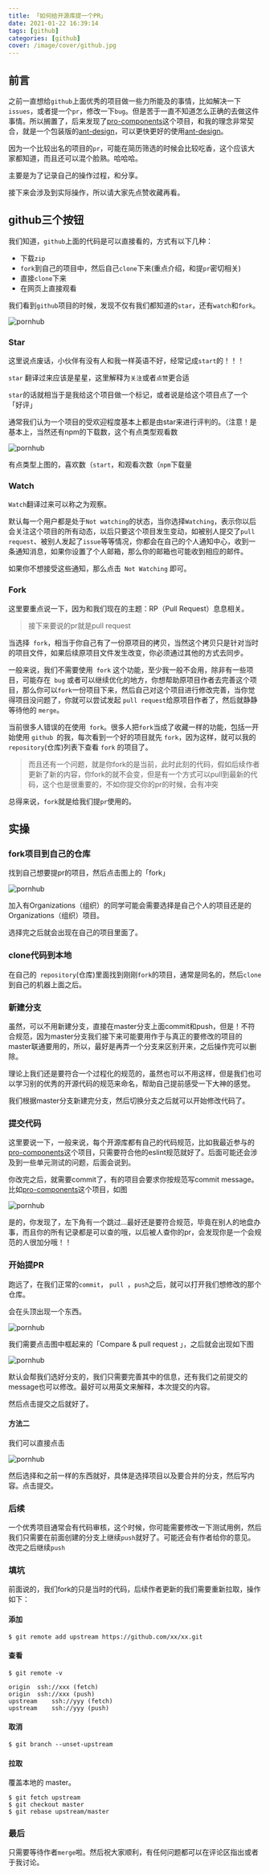 ```yaml
---
title: 「如何给开源库提一个PR」
date: 2021-01-22 16:39:14
tags: [github]
categories: [github]
cover: /image/cover/github.jpg
---
```


## 前言

之前一直想给`github`上面优秀的项目做一些力所能及的事情，比如解决一下`issues`，或者提一个`pr`，修改一下`bug`。但是苦于一直不知道怎么正确的去做这件事情。所以搁置了，后来发现了[pro-components](https://github.com/ant-design/pro-components)这个项目，和我的理念非常契合，就是一个包装版的[ant-design](https://github.com/ant-design/ant-design)，可以更快更好的使用[ant-design](https://github.com/ant-design/ant-design)。

因为一个比较出名的项目的`pr`，可能在简历筛选的时候会比较吃香，这个应该大家都知道，而且还可以混个脸熟。哈哈哈。

主要是为了记录自己的操作过程，和分享。

接下来会涉及到实际操作，所以请大家先点赞收藏再看。

## github三个按钮

我们知道，`github`上面的代码是可以直接看的，方式有以下几种：

- 下载`zip`
- `fork`到自己的项目中，然后自己`clone`下来(重点介绍，和提`pr`密切相关)
- 直接`clone`下来
- 在网页上直接观看



我们看到`github`项目的时候，发现不仅有我们都知道的`star`，还有`watch`和`fork`。

![pornhub](/image/pr/title.png)

### Star

这里说点废话，小伙伴有没有人和我一样英语不好，经常记成`start`的！！！

`star` 翻译过来应该是星星，这里解释为`关注`或者`点赞`更合适

`star`的话就相当于是我给这个项目做一个标记，或者说是给这个项目点了一个「好评」

通常我们认为一个项目的受欢迎程度基本上都是由star来进行评判的。（注意！是基本上，当然还有npm的下载数，这个有点类型观看数

![pornhub](/image/pr/pornhub.jpg)

有点类型上图的，喜欢数（`start`，和观看次数（`npm`下载量



### Watch

`Watch`翻译过来可以称之为观察。

默认每一个用户都是处于`Not watching`的状态，当你选择`Watching`，表示你以后会关注这个项目的所有动态，以后只要这个项目发生变动，如被别人提交了`pull request`、被别人发起了`issue`等等情况，你都会在自己的个人通知中心，收到一条通知消息，如果你设置了个人邮箱，那么你的邮箱也可能收到相应的邮件。

如果你不想接受这些通知，那么点击` Not Watching` 即可。



### Fork

这里要重点说一下，因为和我们现在的主题：RP（Pull Request）息息相关。

> 接下来要说的pr就是pull request

当选择` fork`，相当于你自己有了一份原项目的拷贝，当然这个拷贝只是针对当时的项目文件，如果后续原项目文件发生改变，你必须通过其他的方式去同步。

一般来说，我们不需要使用` fork` 这个功能，至少我一般不会用，除非有一些项目，可能存在` bug` 或者可以继续优化的地方，你想帮助原项目作者去完善这个项目，那么你可以` fork `一份项目下来，然后自己对这个项目进行修改完善，当你觉得项目没问题了，你就可以尝试发起 `pull request`给原项目作者了，然后就静静等待他的 `merge`。

当前很多人错误的在使用` fork`。很多人把` fork `当成了收藏一样的功能，包括一开始使用 `github `的我，每次看到一个好的项目就先 `fork`，因为这样，就可以我的` repository`(仓库)列表下查看 `fork` 的项目了。

> 而且还有一个问题，就是你fork的是当前，此时此刻的代码，假如后续作者更新了新的内容，你fork的就不会变，但是有一个方式可以pull到最新的代码，这个也是很重要的，不如你提交你的pr的时候，会有冲突

总得来说，`fork`就是给我们提`pr`使用的。



## 实操

### fork项目到自己的仓库

找到自己想要提pr的项目，然后点击图上的「fork」

![pornhub](/image/pr/title.png)

加入有Organizations（组织）的同学可能会需要选择是自己个人的项目还是的Organizations（组织）项目。

选择完之后就会出现在自己的项目里面了。



### clone代码到本地

在自己的` repository`(仓库)里面找到刚刚`fork`的项目，通常是同名的，然后`clone`到自己的机器上面之后。



### 新建分支

虽然，可以不用新建分支，直接在master分支上面commit和push，但是！不符合规范，因为master分支我们接下来可能要用作于与真正的要修改的项目的master联通要用的，所以，最好是再弄一个分支来区别开来，之后操作完可以删除。

理论上我们还是要符合一个过程化的规范的，虽然也可以不用这样，但是我们也可以学习别的优秀的开源代码的规范来命名，帮助自己提前感受一下大神的感觉。

我们根据master分支新建完分支，然后切换分支之后就可以开始修改代码了。



### 提交代码

这里要说一下，一般来说，每个开源库都有自己的代码规范，比如我最近参与的[pro-components](https://github.com/ant-design/pro-components)这个项目，只需要符合他的eslint规范就好了。后面可能还会涉及到一些单元测试的问题，后面会说到。

你改完之后，就需要commit了，有的项目会要求你按规范写commit message。比如[pro-components](https://github.com/ant-design/pro-components)这个项目，如图

![pornhub](/image/pr/commit.png)

是的，你发现了，左下角有一个跳过...最好还是要符合规范，毕竟在别人的地盘办事，而且你的所有记录都是可以查的哦，以后被人查你的pr，会发现你是一个会规范的人很加分哦！！



### 开始提PR

跑远了，在我们正常的`commit`， `pull `，`push`之后，就可以打开我们想修改的那个仓库。

会在头顶出现一个东西。

![pornhub](/image/pr/push.png)

我们需要点击图中框起来的「Compare & pull request 」，之后就会出现如下图

![pornhub](/image/pr/create.png)

默认会帮我们选好分支的，我们只需要完善其中的信息，还有我们之前提交的message也可以修改。最好可以用英文来解释，本次提交的内容。

然后点击提交之后就好了。



#### 方法二

我们可以直接点击

![pornhub](/image/pr/pr.png)

然后选择和之前一样的东西就好，具体是选择项目以及要合并的分支，然后写内容。点击提交。



### 后续

一个优秀项目通常会有代码审核，这个时候，你可能需要修改一下测试用例，然后我们只需要在前面创建的分支上继续`push`就好了。可能还会有作者给你的意见。改完之后继续`push`



### 填坑



前面说的，我们fork的只是当时的代码，后续作者更新的我们需要重新拉取，操作如下：

#### 添加

```
$ git remote add upstream https://github.com/xx/xx.git
```

#### 查看

```
$ git remote -v 

origin	ssh://xxx (fetch)
origin	ssh://xxx (push)
upstream	ssh://yyy (fetch)
upstream	ssh://yyy (push)
```

#### 取消

```
$ git branch --unset-upstream
```

#### 拉取

覆盖本地的 master。

```
$ git fetch upstream
$ git checkout master
$ git rebase upstream/master
```



### 最后

只需要等待作者`merge`啦。然后祝大家顺利，有任何问题都可以在评论区指出或者于我讨论。